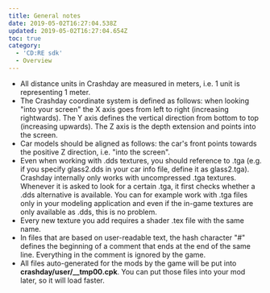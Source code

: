 ```yaml
---
title: General notes
date: 2019-05-02T16:27:04.538Z
updated: 2019-05-02T16:27:04.654Z
toc: true
category:
  - 'CD:RE sdk'
  - Overview
---
```

*  All distance units in Crashday are measured in meters, i.e. 1 unit is representing 1 meter. 
* The Crashday coordinate system is defined as follows: when looking "into your screen" the X axis goes from left to right (increasing rightwards). The Y axis defines the vertical direction from bottom to top (increasing upwards). The Z axis is the depth extension and points into the screen.
*  Car models should be aligned as follows: the car's front points towards the positive Z direction, i.e. "into the screen". 
*  Even when working with .dds textures, you should reference to .tga (e.g. if you specify glass2.dds in your car info file, define it as glass2.tga). Crashday internally only works with uncompressed .tga textures. Whenever it is asked to look for a certain .tga, it first checks whether a .dds alternative is available. You can for example work with .tga files only in your modeling application and even if the in-game textures are only available as .dds, this is no problem. 
* Every new texture you add requires a shader .tex file with the same name.
*  In files that are based on user-readable text, the hash character "#" defines the beginning of a comment that ends at the end of the same line. Everything in the comment is ignored by the game.
* All files auto-generated for the mods by the game will be put into **crashday/user/__tmp00.cpk**. You can put those files into your mod later, so it will load faster.
